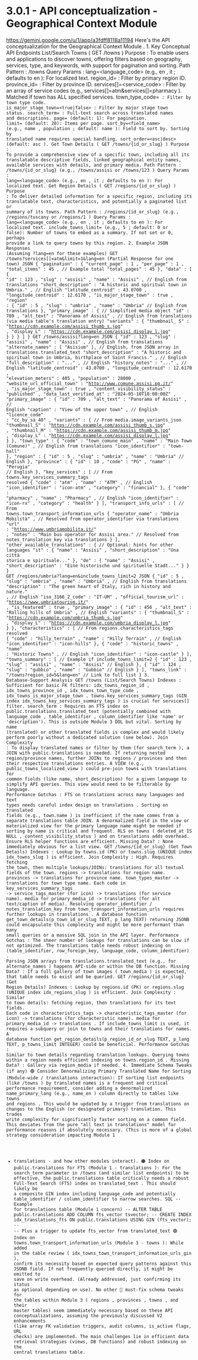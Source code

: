 # 3.0.1 - API conceptualization - Geographical Context Module

  https://gemini.google.com/u/1/app/a3fdff8118a11194 Here's the API 
conceptualization for the Geographical Context Module . 1. Key Conceptual API 
Endpoints List/Search Towns ( GET /towns ) Purpose : To enable users and 
applications to discover towns, offering filters based on geography, services, 
type, and keywords, with support for pagination and sorting. Path Pattern : 
/towns Query Params : lang=<language_code> (e.g., en , it ; defaults to en ): 
For localized text. region_id=<id> : Filter by primary region ID. 
province_id=<id> : Filter by province ID. services[]=<service_code> : Filter by 
an array of service codes (e.g., services[]=atm&services[]=pharmacy ). Matched 
if town has ALL specified services. town_type_code=<code> : Filter by town type 
code. is_major_stage_town=<true|false> : Filter by major stage town status. 
search_term=<query> : Full-text search across translated names and 
descriptions. page=<number> (default: 1): For pagination. limit=<number> 
(default: 20): Items per page. sort_by=<field_name> (e.g., name , population ; 
default: name ): Field to sort by. Sorting by translated name requires special 
handling. sort_order=<asc|desc> (default: asc ). Get Town Details ( GET 
/towns/{id_or_slug} ) Purpose : To provide a comprehensive view of a specific 
town, including all its translatable descriptive fields, linked geographical 
entity names, available services with details, and primary media. Path Pattern 
: /towns/{id_or_slug} (e.g., /towns/assisi or /towns/123 ) Query Params : 
lang=<language_code> (e.g., en , it ; defaults to en ): For localized text. Get 
Region Details ( GET /regions/{id_or_slug} ) Purpose : To deliver detailed 
information for a specific region, including its translatable text, 
characteristics, and potentially a paginated list or summary of its towns. Path 
Pattern : /regions/{id_or_slug} (e.g., /regions/tuscany or /regions/1 ) Query 
Params : lang=<language_code> (e.g., en , it ; defaults to en ): For localized 
text. include_towns_limit=<number> (e.g., 5 ; default: 0 or false): Number of 
towns to embed as a summary. If not set or 0, perhaps provide a link to query 
towns by this region. 2. Example JSON Responses (Assuming ?lang=en for these 
examples) GET /towns?services[]=atm&limit=1&lang=en (Partial Response for one 
town) JSON { "pagination" : { "current_page" : 1 , "per_page" : 1 , 
"total_items" : 45 , // Example total "total_pages" : 45 }, "data" : [ { "id" : 
123 , "slug" : "assisi" , "name" : "Assisi" , // English from translations 
"short_description" : "A historic and spiritual town in Umbria." , // English 
"latitude_centroid" : 43.0700 , "longitude_centroid" : 12.6170 , 
"is_major_stage_town" : true , "region" : { "id" : 5 , "slug" : "umbria" , 
"name" : "Umbria" // English from translations }, "primary_image" : { // 
Simplified media object "id" : 789 , "alt_text" : "Panorama of Assisi" , // 
English from translations (via media table's translation entry) "variants" : { 
"thumbnail_ S" : "https://cdn.example.com/assisi_thumb_s.jpg" , "display_L" : 
"https://cdn.example.com/assisi_display_l.jpg" } } } ] } GET 
/towns/assisi?lang=en JSON { "id" : 123 , "slug" : "assisi" , "name" : "Assisi" 
, // English from translations "alternate_names" : [ "Asisium" ], // English, 
from JSON array in translations.translated_text "short_description" : "A 
historic and spiritual town in Umbria, birthplace of Saint Francis." , // 
English "full_description" : "..." , // English "history_notes" : "..." , // 
English "latitude_centroid" : 43.0700 , "longitude_centroid" : 12.6170 , 
"elevation_meters" : 405 , "population" : 28000 , "website_url_official_town" : 
"http://www.comune.assisi.pg.it/" , "is_major_stage_town" : true , 
"content_visibility_status" : "published" , "data_last_verified_at" : 
"2024-05-10T10:00:00Z" , "primary_image" : { "id" : 789 , "alt_text" : 
"Panorama of Assisi" , // English "caption" : "View of the upper town" , // 
English "licence_code" : "cc_by_sa_40" , "variants" : { // From 
media.image_variants_json "thumbnail_S" : 
"https://cdn.example.com/assisi_thumb_s.jpg" , "thumbnail_M" : 
"https://cdn.example.com/assisi_thumb_m.jpg" , "display_L" : 
"https://cdn.example.com/assisi_display_l.jpg" } }, "town_type" : { "code" : 
"town_comune_main" , "name" : "Main Town (Comune)" , // English from 
translations "icon_identifier" : "town-hall" }, "region" : { "id" : 5 , "slug" 
: "umbria" , "name" : "Umbria" // English }, "province" : { "id" : 10 , "code" 
: "PG" , "name" : "Perugia" // English }, "key_services" : [ // From 
towns.key_services_summary_tags resolved { "code" : "atm" , "name" : "ATM" , // 
English "icon_identifier" : "icon-atm" , "category" : "financial" }, { "code" : 
"pharmacy" , "name" : "Pharmacy" , // English "icon_identifier" : "icon-rx" , 
"category" : "health" } ], "transport_info_urls" : [ // From 
towns.town_transport_information_urls { "operator_name" : "Umbria Mobilità" , 
// Resolved from operator_identifier via translations "url" : 
"https://www.umbriamobilita.it/" , "notes" : "Main bus operator for Assisi 
area." // Resolved from notes_translation_key via translations } ], 
"other_available_translations" : { // Optional: hints for other languages "it" 
: { "name" : "Assisi" , "short_description" : "Una città storica e 
spirituale..." }, "de" : { "name" : "Assisi" , "short_description" : "Eine 
historische und spirituelle Stadt..." } } } GET 
/regions/umbria?lang=en&include_towns_limit=2 JSON { "id" : 5 , "slug" : 
"umbria" , "name" : "Umbria" , // English from translations "description" : 
"The green heart of Italy, rich in history and nature." , // English 
"iso_3166_2_code" : "IT-UM" , "official_tourism_url" : 
"https://www.umbriatourism.it/" , "is_featured" : true , "primary_image" : { 
"id" : 456 , "alt_text" : "Rolling hills of Umbria" , // English "variants" : { 
"thumbnail_S" : "https://cdn.example.com/umbria_thumb_s.jpg" , "display_L" : 
"https://cdn.example.com/umbria_display_l.jpg" } }, "characteristics" : [ // 
From regions.characteristics_tags resolved { "code" : "hilly_terrain" , "name" 
: "Hilly Terrain" , // English "icon_identifier" : "icon-hills" }, { "code" : 
"historic_towns" , "name" : "Historic Towns" , // English "icon_identifier" : 
"icon-castle" } ], "towns_summary" : [ // Example if include_towns_limit=2 { 
"id" : 123 , "slug" : "assisi" , "name" : "Assisi" // English }, { "id" : 124 , 
"slug" : "gubbio" , "name" : "Gubbio" // English } ], "towns_link" : 
"/towns?region_id=5&lang=en" // Link to full list } 3. Database-Support 
Analysis GET /towns (List/Search Towns) Indexes : Sufficient for basic FK 
filters: idx_towns_region_id , idx_towns_province_id , idx_towns_town_type_code 
, idx_towns_is_major_stage_town . towns.key_services_summary_tags (GIN index 
idx_towns_key_services_summary_tags ) is crucial for services[] filter. 
search_term : Requires an FTS index on public.translations.translated_text 
(potentially combined with language_code , table_identifier , column_identifier 
like 'name' or 'description'). This is outside Module 3 DDL but vital. Sorting 
by name (translated) or other translated fields is complex and would likely 
perform poorly without a dedicated solution (see below). Join Complexity : To 
display translated names or filter by them (for search_term ), a JOIN with 
public.translations is needed. If returning nested region/province names, 
further JOINs to regions / provinces and then their respective translations 
entries. A VIEW (e.g., public_towns_localized_view ) could pre-join towns with 
translations for common fields (like name, short_description) for a given 
language to simplify API queries. This view would need to be filterable by 
language. Performance Gotchas : FTS on translations across many languages and 
text types needs careful index design on translations . Sorting on translated 
fields (e.g., town.name ) is inefficient if the name comes from a separate 
translations table JOIN. A denormalized field in the view or materialized view 
for the primary language name might be needed if sorting by name is critical 
and frequent. RLS on towns ( deleted_at IS NULL , content_visibility_status ) 
and on translations adds overhead. Ensure RLS helper functions are efficient. 
Missing Data? : None immediately obvious for a list view. GET 
/towns/{id_or_slug} (Get Town Details) Indexes : Lookup by towns.id (PK) or 
towns.slug (UNIQUE index idx_towns_slug ) is efficient. Join Complexity : High. 
Requires fetching the town, then multiple lookups/JOINs: translations for all 
textual fields of the town. regions -> translations for region name. provinces 
-> translations for province name. town_types_master -> translations for town 
type name. Each code in key_services_summary_tags -> service_tags_master (for 
icon) -> translations (for service name). media for primary_media_id -> 
translations (for alt text/caption of media). Resolving operator_identifier / 
notes_translation_key from town_transport_information_urls requires further 
lookups in translations . A database function 
get_town_details(p_town_id_or_slug TEXT, p_lang TEXT) returning JSONB could 
encapsulate this complexity and might be more performant than many small 
queries or a massive SQL join in the API layer. Performance Gotchas : The sheer 
number of lookups for translations can be slow if not optimized. The 
translations table needs robust indexing on (table_identifier, row_foreign_key, 
language_code, column_identifier) . Parsing JSON arrays from 
translations.translated_text (e.g., for alternate_names ) happens API-side or 
within the DB function. Missing Data? : If a full gallery of town images ( 
town_media ) is expected, that table needs to exist and be queried. GET 
/regions/{id_or_slug} (Get Region Details) Indexes : Lookup by regions.id (PK) 
or regions.slug (UNIQUE index idx_regions_slug ) is efficient. Join Complexity 
: Similar to town details: fetching region, then translations for its text 
fields. Each code in characteristics_tags -> characteristic_tags_master (for 
icon) -> translations (for characteristic name). media for primary_media_id -> 
translations . If include_towns_limit is used, it requires a subquery or join 
to towns and their translations for names. A database function 
get_region_details(p_region_id_or_slug TEXT, p_lang TEXT, p_towns_limit 
INTEGER) could be beneficial. Performance Gotchas : Similar to town details 
regarding translation lookups. Querying towns within a region needs efficient 
indexing on towns.region_id . Missing Data? : Gallery via region_media if 
needed. 4. Immediate Schema Tweaks (if any) 🟢 Consider Denormalizing Primary 
Translated Name for Sorting (Module-wide / translations interaction): If 
sorting list endpoints (like /towns ) by translated names is a frequent and 
critical performance requirement, consider adding a denormalized 
name_primary_lang (e.g., name_en ) column directly to tables like towns and 
regions . This would be updated by a trigger from translations on changes to 
the English (or designated primary) translation. This trades write complexity 
for significantly faster sorting on a common field. This deviates from the pure 
"all text in translations" model for performance reasons if absolutely 
necessary. (This is more of a global strategy consideration impacting Module 1 
- translations - and how other modules interact). 🟠 Index on 
public.translations for FTS (Module 1 - translations ): For the search_term 
parameter in /towns (and similar list endpoints) to be effective, the 
public.translations table critically needs a robust Full-Text Search (FTS) 
index on translated_text . This should likely be a composite GIN index 
including language_code and potentially table_identifier / column_identifier to 
narrow searches. SQL -- Example for translations table (Module 1 concern) -- 
ALTER TABLE public.translations ADD COLUMN fts_vector tsvector; -- CREATE INDEX 
idx_translations_fts ON public.translations USING GIN (fts_vector); -- -- Plus 
a trigger to update fts_vector from translated_text 🟢 Index on 
towns.town_transport_information_urls (Module 3 - towns ): While added in the 
table review ( idx_towns_town_transport_information_urls_gin ), confirm its 
necessity based on expected query patterns against this JSONB field. If not 
frequently queried directly, it might be omitted to save on write overhead. 
(Already addressed, just confirming its status as optional depending on use). 
No other 🔴 must-fix schema tweaks for the tables within Module 3 ( regions , 
provinces , towns , and their master tables) seem immediately necessary based 
on these API conceptualizations, assuming the previously discussed V2 
enhancements (like array FK validation triggers, audit columns, is_active 
flags, URL checks) are implemented. The main challenges lie in efficient data 
retrieval strategies (views, DB functions) and robust indexing on the central 
translations table. 
